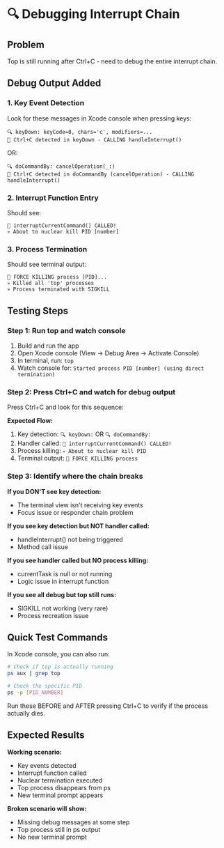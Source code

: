 # 🔍 Debugging Interrupt Chain

## Problem
Top is still running after Ctrl+C - need to debug the entire interrupt chain.

## Debug Output Added

### 1. Key Event Detection
Look for these messages in Xcode console when pressing keys:
```
🔍 keyDown: keyCode=8, chars='c', modifiers=...
🎯 Ctrl+C detected in keyDown - CALLING handleInterrupt()
```
OR:
```
🔍 doCommandBy: cancelOperation(_:)
🎯 Ctrl+C detected in doCommandBy (cancelOperation) - CALLING handleInterrupt()
```

### 2. Interrupt Function Entry
Should see:
```
🚨 interruptCurrentCommand() CALLED!
💀 About to nuclear kill PID [number]
```

### 3. Process Termination
Should see terminal output:
```
🚨 FORCE KILLING process [PID]...
💀 Killed all 'top' processes
💀 Process terminated with SIGKILL
```

## Testing Steps

### Step 1: Run top and watch console
1. Build and run the app
2. Open Xcode console (View → Debug Area → Activate Console)
3. In terminal, run: `top`
4. Watch console for: `Started process PID [number] (using direct termination)`

### Step 2: Press Ctrl+C and watch for debug output
Press Ctrl+C and look for this sequence:

**Expected Flow:**
1. Key detection: `🔍 keyDown:` OR `🔍 doCommandBy:`
2. Handler called: `🚨 interruptCurrentCommand() CALLED!`
3. Process killing: `💀 About to nuclear kill PID`
4. Terminal output: `🚨 FORCE KILLING process`

### Step 3: Identify where the chain breaks

**If you DON'T see key detection:**
- The terminal view isn't receiving key events
- Focus issue or responder chain problem

**If you see key detection but NOT handler called:**
- handleInterrupt() not being triggered
- Method call issue

**If you see handler called but NO process killing:**
- currentTask is null or not running
- Logic issue in interrupt function

**If you see all debug but top still runs:**
- SIGKILL not working (very rare)
- Process recreation issue

## Quick Test Commands

In Xcode console, you can also run:
```bash
# Check if top is actually running
ps aux | grep top

# Check the specific PID
ps -p [PID_NUMBER]
```

Run these BEFORE and AFTER pressing Ctrl+C to verify if the process actually dies.

## Expected Results

**Working scenario:**
- Key events detected
- Interrupt function called
- Nuclear termination executed
- Top process disappears from ps
- New terminal prompt appears

**Broken scenario will show:**
- Missing debug messages at some step
- Top process still in ps output
- No new terminal prompt
